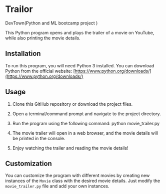 # Trailor
DevTown(Python and ML bootcamp project )

This Python program opens and plays the trailer of a movie on YouTube, while also printing the movie details.

## Installation

To run this program, you will need Python 3 installed. You can download Python from the official website: [https://www.python.org/downloads/](https://www.python.org/downloads/)

## Usage

1. Clone this GitHub repository or download the project files.

2. Open a terminal/command prompt and navigate to the project directory.

3. Run the program using the following command:
    python movie_trailer.py

4. The movie trailer will open in a web browser, and the movie details will be printed in the console.

5. Enjoy watching the trailer and reading the movie details!

## Customization

You can customize the program with different movies by creating new instances of the `Movie` class with the desired movie details. Just modify the `movie_trailer.py` file and add your own instances.
